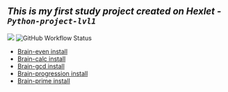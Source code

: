 ## *This is my first study project created on Hexlet -`Python-project-lvl1`*
<a href="https://codeclimate.com/github/SaiWeb5/python-project-lvl1/maintainability"><img src="https://api.codeclimate.com/v1/badges/923b9a89c6a86d5f8255/maintainability" /></a>
<img alt="GitHub Workflow Status" src="https://img.shields.io/github/workflow/status/SaiWeb5/python-project-lvl1/Linter%20CI?style=plastic">
- [Brain-even install](https://asciinema.org/a/8njmba5xY1zphDDlAkXG2rLOe)
- [Brain-calc install](https://asciinema.org/a/Vhvk07uBP2f9SaTmwQWMNuhrK)
- [Brain-gcd install](https://asciinema.org/a/PynqXNZ6bonAtchhem6YNayEO)
- [Brain-progression install](https://asciinema.org/a/vLEv4mezIt9I9oTWjESu5vhfU)
- [Brain-prime install](https://asciinema.org/a/4XCGTrcobqe7nN2PnXQ5st01F)
